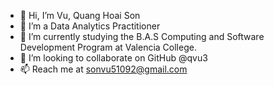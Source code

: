 - 👋 Hi, I’m Vu, Quang Hoai Son
- 👀 I’m a Data Analytics Practitioner
- 🌱 I’m currently studying the B.A.S Computing and Software Development Program at Valencia College.
- 💞️ I’m looking to collaborate on GitHub @qvu3
- 📫 Reach me at sonvu51092@gmail.com

<!---
qvu3/qvu3 is a ✨ special ✨ repository because its `README.md` (this file) appears on your GitHub profile.
You can click the Preview link to take a look at your changes.
--->
